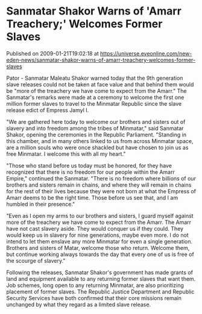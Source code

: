 # Sanmatar Shakor Warns of 'Amarr Treachery;' Welcomes Former Slaves
Published on 2009-01-21T19:02:18 at https://universe.eveonline.com/new-eden-news/sanmatar-shakor-warns-of-amarr-treachery-welcomes-former-slaves

Pator - Sanmatar Maleatu Shakor warned today that the 9th generation slave releases could not be taken at face value and that behind them would be "more of the treachery we have come to expect from the Amarr." The Sanmatar's remarks were made at a ceremony to welcome the first one million former slaves to travel to the Minmatar Republic since the slave release edict of Empress Jamyl I.

"We are gathered here today to welcome our brothers and sisters out of slavery and into freedom among the tribes of Minmatar," said Sanmatar Shakor, opening the ceremonies in the Republic Parliament. "Standing in this chamber, and in many others linked to us from across Minmatar space, are a million souls who were once shackled but have chosen to join us as free Minmatar. I welcome this with all my heart."

"Those who stand before us today must be honored, for they have recognized that there is no freedom for our people within the Amarr Empire," continued the Sanmatar. "There is no freedom where billions of our brothers and sisters remain in chains, and where they will remain in chains for the rest of their lives because they were not born at what the Empress of Amarr deems to be the right time. Those before us see that, and I am humbled in their presence."

"Even as I open my arms to our brothers and sisters, I guard myself against more of the treachery we have come to expect from the Amarr. The Amarr have not cast slavery aside. They would conquer us if they could. They would keep us in slavery for nine generations, maybe even more. I do not intend to let them enslave any more Minmatar for even a single generation. Brothers and sisters of Matar, welcome those who return. Welcome them, but continue working always towards the day that every one of us is free of the scourge of slavery."

Following the releases, Sanmatar Shakor's government has made grants of land and equipment available to any returning former slaves that want them. Job schemes, long open to any returning Minmatar, are also prioritizing placement of former slaves. The Republic Justice Department and Republic Security Services have both confirmed that their core missions remain unchanged by what they regard as a limited slave release.

